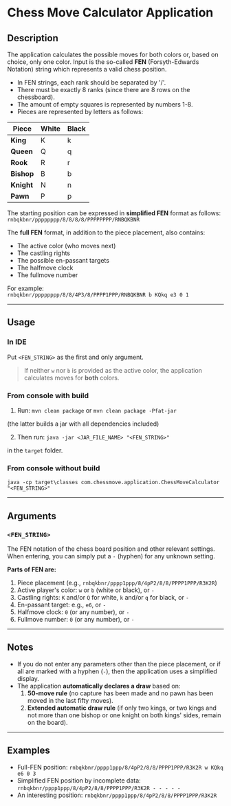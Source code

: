 # Chess Move Calculator Application

## Description
The application calculates the possible moves for both colors or, based on choice, only one color. Input is the so-called **FEN** (Forsyth-Edwards Notation) string which represents a valid chess position.

- In FEN strings, each rank should be separated by '/'.
- There must be exactly 8 ranks (since there are 8 rows on the chessboard).
- The amount of empty squares is represented by numbers 1-8.
- Pieces are represented by letters as follows:

| Piece      | White | Black |
|------------|-------|-------|
| **King**   |   K   |   k   |
| **Queen**  |   Q   |   q   |
| **Rook**   |   R   |   r   |
| **Bishop** |   B   |   b   |
| **Knight** |   N   |   n   |
| **Pawn**   |   P   |   p   |

The starting position can be expressed in **simplified FEN** format as follows:  
`rnbqkbnr/pppppppp/8/8/8/8/PPPPPPPP/RNBQKBNR`

The **full FEN** format, in addition to the piece placement, also contains:
- The active color (who moves next)
- The castling rights
- The possible en-passant targets
- The halfmove clock
- The fullmove number

For example:  
`rnbqkbnr/pppppppp/8/8/4P3/8/PPPP1PPP/RNBQKBNR b KQkq e3 0 1`

---

## Usage

### In IDE
Put `<FEN_STRING>` as the first and only argument.  
> If neither `w` nor `b` is provided as the active color, the application calculates moves for **both** colors.

### From console with build
1. Run:
`mvn clean package` or `mvn clean package -Pfat-jar`

(the latter builds a jar with all dependencies included)

2. Then run:
`java -jar <JAR_FILE_NAME> "<FEN_STRING>"`

in the `target` folder.

### From console without build

`java -cp target\classes com.chessmove.application.ChessMoveCalculator "<FEN_STRING>"`

---

## Arguments

### `<FEN_STRING>`
The FEN notation of the chess board position and other relevant settings.  
When entering, you can simply put a `-` (hyphen) for any unknown setting.

**Parts of FEN are:**
1. Piece placement (e.g., `rnbqkbnr/pppp1ppp/8/4pP2/8/8/PPPP1PPP/R3K2R`)
2. Active player's color: `w` or `b` (white or black), or `-`
3. Castling rights: `K` and/or `Q` for white, `k` and/or `q` for black, or `-`
4. En-passant target: e.g., `e6`, or `-`
5. Halfmove clock: `0` (or any number), or `-`
6. Fullmove number: `0` (or any number), or `-`

---

## Notes
- If you do not enter any parameters other than the piece placement, or if all are marked with a hyphen (`-`), then the application uses a simplified display.
- The application **automatically declares a draw** based on:
  1. **50-move rule** (no capture has been made and no pawn has been moved in the last fifty moves).
  2. **Extended automatic draw rule** (if only two kings, or two kings and not more than one bishop or one knight on both kings' sides, remain on the board).

---

## Examples

- Full-FEN position: `rnbqkbnr/pppp1ppp/8/4pP2/8/8/PPPP1PPP/R3K2R w KQkq e6 0 3`
- Simplified FEN position by incomplete data: `rnbqkbnr/pppp1ppp/8/4pP2/8/8/PPPP1PPP/R3K2R - - - - -`
- An interesting position: `rnbqkbnr/pppp1ppp/8/4pP2/8/8/PPPP1PPP/R3K2R`








